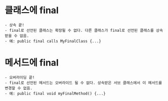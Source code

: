 # 클래스에 final
    - 상속 끝!
    - final로 선언된 클래스는 확장될 수 없다. 다른 클래스가 final로 선언된 클래스를 상속받을 수 없음.
    - 예: public final calls MyFinalClass {...}

# 메서드에 final
    - 오버라이딩 끝!
    - final로 선언된 메서드는 오버라이드 될 수 없다. 상속받은 서브 클래스에서 이 메서드를 변경할 수 없음.
    - 예: public final void myFinalMethod() {...}
